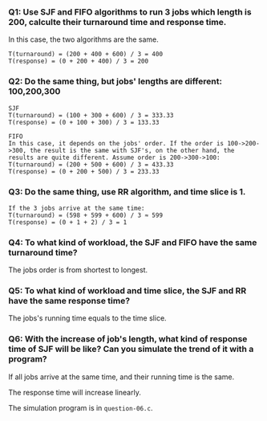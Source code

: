 ### Q1: Use SJF and FIFO algorithms to run 3 jobs which length is 200, calculte their turnaround time and response time.

In this case, the two algorithms are the same.

```
T(turnaround) = (200 + 400 + 600) / 3 = 400
T(response) = (0 + 200 + 400) / 3 = 200
```

### Q2: Do the same thing, but jobs' lengths are different: 100,200,300

```
SJF
T(turnaround) = (100 + 300 + 600) / 3 = 333.33
T(response) = (0 + 100 + 300) / 3 = 133.33

FIFO
In this case, it depends on the jobs' order. If the order is 100->200->300, the result is the same with SJF's, on the other hand, the results are quite different. Assume order is 200->300->100:
T(turnaround) = (200 + 500 + 600) / 3 = 433.33
T(response) = (0 + 200 + 500) / 3 = 233.33
```
### Q3: Do the same thing, use RR algorithm, and time slice is 1.

```
If the 3 jobs arrive at the same time:
T(turnaround) = (598 + 599 + 600) / 3 ≈ 599
T(response) = (0 + 1 + 2) / 3 = 1 
```

### Q4: To what kind of workload, the SJF and FIFO have the same turnaround time?

The jobs order is from shortest to longest.

### Q5: To what kind of workload and time slice, the SJF and RR have the same response time?

The jobs's running time equals to the time slice.

### Q6: With the increase of job's length, what kind of response time of SJF will be like? Can you simulate the trend of it with a program?

If all jobs arrive at the same time, and their running time is the same.

The response time will increase linearly.

The simulation program is in `question-06.c`.



